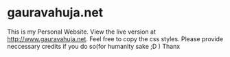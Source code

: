 # gauravahuja.net
This is my Personal Website. View the live version at http://www.gauravahuja.net.
Feel free to copy the css styles. Please provide neccessary credits if you do so(for humanity sake ;D )
Thanx
